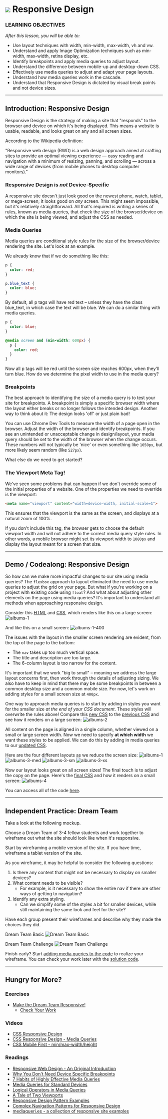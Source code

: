 # ![](https://ga-dash.s3.amazonaws.com/production/assets/logo-9f88ae6c9c3871690e33280fcf557f33.png) Responsive Design 

### LEARNING OBJECTIVES
*After this lesson, you will be able to:*
- Use layout techniques with width, min-width, max-width, vh and vw.
- Understand and apply Image Optimization techniques such as min-width, max-width, retina display, etc.
- Identify breakpoints and apply media queries to adjust layout.
- Understand the difference between mobile-up and desktop-down CSS.
- Effectively use media queries to adjust and adapt your page layouts.
- Understand how media queries work in the cascade.
- Understand that Responsive Design is dictated by visual break points and not device sizes.

***

<a name="introduction-rd"></a>
## Introduction: Responsive Design 

Responsive Design is the strategy of making a site that "responds" to the browser and device on which it's being displayed. This means a website is usable, readable, and looks great on any and all screen sizes.

According to the Wikipedia definition:

"Responsive web design (RWD) is a web design approach aimed at crafting sites to provide an optimal viewing experience — easy reading and navigation with a minimum of resizing, panning, and scrolling — across a wide range of devices (from mobile phones to desktop computer monitors)."

### Responsive Design is _**not**_ Device-Specific

A responsive site doesn't just look good on the newest phone, watch, tablet, or mega-screen; it looks good on *any* screen. This might seem impossible, but it's relatively straightforward. All that's required is writing a series of rules, known as media queries, that check the size of the browser/device on which the site is being viewed, and adjust the CSS as needed.

### Media Queries

Media queries are conditional style rules for the size of the browser/device rendering the site. Let's look at an example.

We already know that if we do something like this:

```css
p {
  color: red;
}

p.blue_text {
  color: blue;
}
```

By default, all p tags will have red text – unless they have the class blue_text, in which case the text will be blue. We can do a similar thing with media queries.

```css
p {
  color: blue;
}

@media screen and (min-width: 600px) {
  p {
    color: red;
  }
}
```

Now all p tags will be red until the screen size reaches 600px, when they'll turn blue. How do we determine the pixel width to use in the media query?

### Breakpoints

The best approach to identifying the size of a media query is to test your site for breakpoints. A breakpoint is simply a specific browser width where the layout either breaks or no longer follows the intended design. Another way to think about it: The design looks 'off' or just plain bad!

You can use Chrome Dev Tools to measure the width of a page open in the browser. Adjust the width of the browser and identify breakpoints. If you see an unintended or unacceptable change in design/layout, your media query should be set to the width of the browser when the change occurs. These numbers will not typically be 'nice' or even something like `1050px`, but more likely seem random (like `527px`).

What else do we need to get started?

### The Viewport Meta Tag!
We've seen some problems that can happen if we don't override some of the initial properties of a website. One of the properties we need to override is the viewport:

```html
<meta name="viewport" content="width=device-width, initial-scale=1">
```

This ensures that the viewport is the same as the screen, and displays at a natural zoom of 100%.

If you don't include this tag, the browser gets to choose the default viewport width and will not adhere to the correct media query style rules. In other words, a mobile browser might set its viewport width to `1080px` and display the layout meant for a screen that size.


***

<a name="demo-rd"></a>
## Demo / Codealong: Responsive Design

So how can we make more impactful changes to our site using media queries? The `flexbox` approach to layout eliminated the need to use media queries to adjust the grid on your page. But what if you're working on a project with existing code using `float`? And what about adjusting other elements on the page using media queries? It's important to understand all methods when approaching responsive design.

Consider this [HTML](codealong/albums/index.html) and [CSS](codealong/albums/css/main-1.css), which renders like this on a large screen:
![albums-1](assets/albums-1.png)

And like this on a small screen:
![albums-1-400](assets/albums-1-400.png)

The issues with the layout in the smaller screen rendering are evident, from the top of the page to the bottom:
- The `nav` takes up too much vertical space.
- The title and description are too large.
- The 6-column layout is too narrow for the content.

It's important that we work "big to small" – meaning we address the large layout concerns first, then work through the details of adjusting sizing. We also have to keep in mind that there may be some breakpoints in between a common desktop size and a common mobile size. For now, let's work on adding styles for a small screen size at `400px`.

One way to approach media queries is to start by adding in styles you want for the smaller size *at the end of your CSS document*. These styles will overwrite the rules above! Compare this [new CSS](codealong/albums/css/main-2.css) to the [previous CSS](codealong/albums/css/main-1.css) and see how it renders on a large screen:
![albums-2](assets/albums-2.png)

All content on the page is aligned in a single column, whether viewed on a small or large screen width. Now we need to specify **at which width** we want these styles to be applied. We can do this by adding in media queries to our [updated CSS](codealong/albums/css/main-3.css).

Here are the four different layouts as we reduce the screen size:
![albums-1](assets/albums-1.png)
![albums-3-med](assets/albums-3-med.png)
![albums-3-sm](assets/albums-3-sm.png)
![albums-3-xs](assets/albums-3-xs.png)

Now our layout looks great on all screen sizes! The final touch is to adjust the copy on the page. Here's the [final CSS](codealong/albums/css/main-4.css) and how it renders on a small screen:
![albums-4](assets/albums-4.png)

You can access all of the code [here](codealong/albums).

***

<a name="ind-practice"></a>
## Independent Practice: Dream Team
Take a look at the following mockup. 

Choose a Dream Team of 3-4 fellow students and work together to wireframe out what the site should look like when it's responsive.

Start by wireframing a mobile version of the site. If you have time, wireframe a tablet version of the site.

As you wireframe, it may be helpful to consider the following questions:

1. Is there any content that might not be necessary to display on smaller devices?
2. What content needs to be visible?
	- For example, is it necessary to show the entire nav if there are other ways of getting to navigation? 
3. Identify any extra styling.
	- Can we simplify some of the styles a bit for smaller devices, while still maintaining the same look and feel for the site?

Have each group present their wireframes and describe why they made the choices they did.

Dream Team Basic
![Dream Team Basic](assets/dream-team-basic.png)

Dream Team Challenge
![Dream Team Challenge](assets/dream-team-challenge.png)

Finish early? Start [adding media queries to the code](independent-practice/starter-code) to realize your wireframe. You can check your work later with the [solution code](independent-practice/solution-code).

***

## Hungry for More?
### Exercises
- [Make the Dream Team Responsive!](independent-practice/starter-code)
  - [Check Your Work](independent-practice/solution-code)

### Videos
- [CSS Responsive Design](https://www.youtube.com/watch?v=BsuCBmzLf_U&list=PLdnONIhPScST0Vy4LrIZiYKpFNoxgyH7J&index=21)
- [CSS Responsive Design - Media Queries](https://www.youtube.com/watch?v=GYygtVolViM&list=PLdnONIhPScST0Vy4LrIZiYKpFNoxgyH7J&index=23)
- [CSS Mobile First - min/max-width/height](https://www.youtube.com/watch?v=iQIj7Lu64M4&index=22&list=PLdnONIhPScST0Vy4LrIZiYKpFNoxgyH7J)

### Readings
- [Responsive Web Design - An Original Introduction](http://alistapart.com/article/responsive-web-design)
- [Why You Don't Need Device Specific Breakpoints](https://responsivedesign.is/articles/why-you-dont-need-device-specific-breakpoints)
- [7 Habits of Highly Effective Media Queries](http://bradfrost.com/blog/post/7-habits-of-highly-effective-media-queries/)
- [Media Queries for Standard Devices](https://css-tricks.com/snippets/css/media-queries-for-standard-devices/)
- [Logical Operators in Media Queries](https://developer.mozilla.org/en-US/docs/Web/CSS/Media_Queries/Using_media_queries#Logical_operators)
- [A Tale of Two Viewports](http://www.quirksmode.org/mobile/viewports.html)
- [Responsive Design Pattern Examples](https://bradfrost.github.io/this-is-responsive/patterns.html)
- [Complex Navigation Patterns for Responsive Design](http://bradfrost.com/blog/web/complex-navigation-patterns-for-responsive-design/)
- [mediaqueri.es - a collection of responsive site examples](http://mediaqueri.es/)
